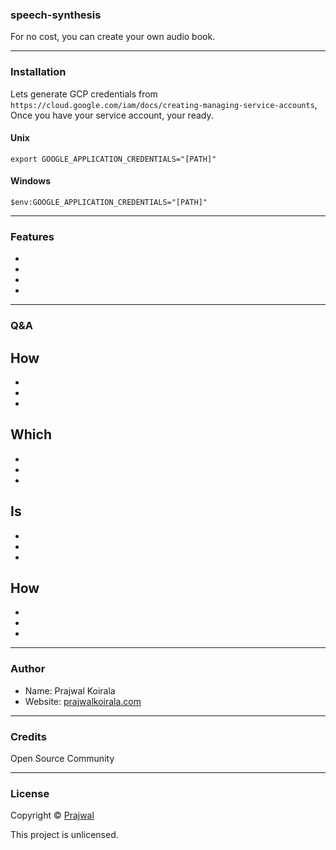 ### speech-synthesis

For no cost, you can create your own audio book.

---
### Installation

Lets generate GCP credentials from `https://cloud.google.com/iam/docs/creating-managing-service-accounts`, Once you have your service account, your ready.

#### Unix
```
export GOOGLE_APPLICATION_CREDENTIALS="[PATH]"
```

#### Windows
```
$env:GOOGLE_APPLICATION_CREDENTIALS="[PATH]"
```

---
### Features
- 
- 
- 
- 

---
### Q&A

How
- 
- 
- 
- 

Which
- 
- 
- 
-

Is
- 
- 
- 
-

How 
- 
- 
- 
-

---
### Author
* Name: Prajwal Koirala
* Website: [prajwalkoirala.com](https://www.prajwalkoirala.com)

---	
### Credits
Open Source Community

---
### License
Copyright © [Prajwal](https://github.com/prajwal-koirala)

This project is unlicensed.
